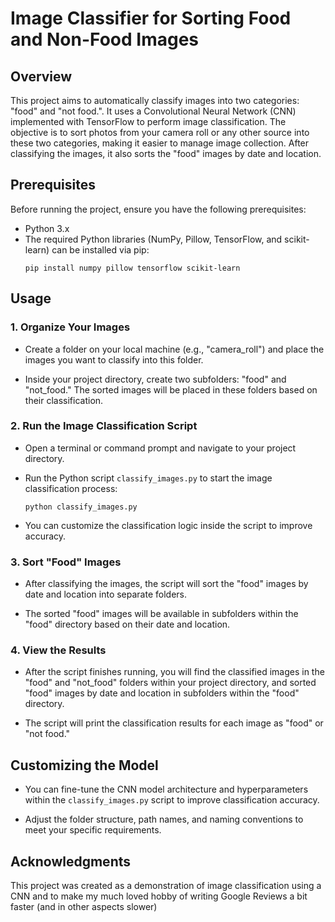 # Image Classifier for Sorting Food and Non-Food Images 

## Overview

This project aims to automatically classify images into two categories: "food" and "not food.". It uses a Convolutional Neural Network (CNN) implemented with TensorFlow to perform image classification. The objective is to sort photos from your camera roll or any other source into these two categories, making it easier to manage image collection. After classifying the images, it also sorts the "food" images by date and location.

## Prerequisites

Before running the project, ensure you have the following prerequisites:

- Python 3.x
- The required Python libraries (NumPy, Pillow, TensorFlow, and scikit-learn) can be installed via pip:
    ```
    pip install numpy pillow tensorflow scikit-learn
    ```

## Usage

### 1. Organize Your Images

- Create a folder on your local machine (e.g., "camera_roll") and place the images you want to classify into this folder.

- Inside your project directory, create two subfolders: "food" and "not_food." The sorted images will be placed in these folders based on their classification.

### 2. Run the Image Classification Script

- Open a terminal or command prompt and navigate to your project directory.

- Run the Python script `classify_images.py` to start the image classification process:
    ```
    python classify_images.py
    ```

- You can customize the classification logic inside the script to improve accuracy.

### 3. Sort "Food" Images

- After classifying the images, the script will sort the "food" images by date and location into separate folders.

- The sorted "food" images will be available in subfolders within the "food" directory based on their date and location.

### 4. View the Results

- After the script finishes running, you will find the classified images in the "food" and "not_food" folders within your project directory, and sorted "food" images by date and location in subfolders within the "food" directory.

- The script will print the classification results for each image as "food" or "not food."

## Customizing the Model

- You can fine-tune the CNN model architecture and hyperparameters within the `classify_images.py` script to improve classification accuracy.

- Adjust the folder structure, path names, and naming conventions to meet your specific requirements.

## Acknowledgments
This project was created as a demonstration of image classification using a CNN and to make my much loved hobby of writing Google Reviews a bit faster (and in other aspects slower) 
